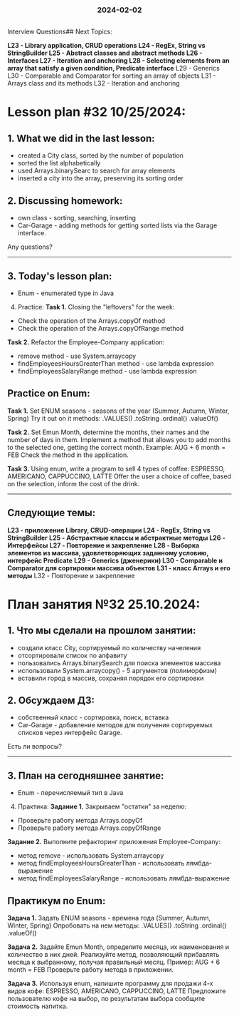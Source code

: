 <h3 style="text-align: center; padding-bottom: 14px">2024-02-02</h3>

Interview Questions## Next Topics:

**L23 - Library application, CRUD operations
L24 - RegEx, String vs StringBuilder
L25 - Abstract classes and abstract methods
L26 - Interfaces
L27 - Iteration and anchoring
L28 - Selecting elements from an array that satisfy a given condition, Predicate interface**
L29 - Generics
L30 - Comparable<T> and Comparator<T> for sorting an array of objects
L31 - Arrays class and its methods
L32 - Iteration and anchoring

# Lesson plan #32 10/25/2024:

## 1. What we did in the last lesson:
- created a City class, sorted by the number of population
- sorted the list alphabetically
- used Arrays.binarySearc to search for array elements
- inserted a city into the array, preserving its sorting order

## 2. Discussing homework:
- own class - sorting, searching, inserting
- Car-Garage - adding methods for getting sorted lists via the Garage interface.

Any questions?

---------------------------------------------------------------------------

## 3. Today's lesson plan:

- Enum - enumerated type in Java

4. Practice:
   **Task 1.**
   Closing the "leftovers" for the week:
- Check the operation of the Arrays.copyOf method
- Check the operation of the Arrays.copyOfRange method

**Task 2.**
Refactor the Employee-Company application:
- remove method - use System.arraycopy
- findEmployeesHoursGreaterThan method - use lambda expression
- findEmployeesSalaryRange method - use lambda expression

## Practice on Enum:
**Task 1.**
Set ENUM seasons - seasons of the year (Summer, Autumn, Winter, Spring)
Try it out on it methods:
.VALUES()
.toString
.ordinal()
.valueOf()

**Task 2.**
Set Emun Month, determine the months, their names and the number of days in them.
Implement a method that allows you to add months to the selected one, getting the correct month.
Example: AUG + 6 month = FEB
Check the method in the application.

**Task 3.**
Using enum, write a program to sell 4 types of coffee:
ESPRESSO,
AMERICANO,
CAPPUCCINO,
LATTE
Offer the user a choice of coffee, based on the selection, inform the cost of the drink.

___


## Следующие темы:

**L23 - приложение Library, CRUD-операции
L24 - RegEx, String vs StringBuilder**
**L25 - Абстрактные классы и абстрактные методы
L26 - Интерфейсы**
**L27 - Повторение и закрепление**
**L28 - Выборка элементов из массива, удовлетворяющих заданному условию, интерфейс Predicate**
**L29 - Generics (дженерики)
L30 - Comparable<T> и Comparator<T> для сортировки массива объектов**
**L31 - класс Arrays и его методы**
L32 - Повторение и закрепление


# План занятия №32 25.10.2024:

## 1. Что мы сделали на прошлом занятии:
- создали класс City, сортируемый по количеству начеления
- отсортировали список по алфавиту
- пользовались Arrays.binarySearch для поиска элементов массива
- использовали System.arraycopy() - 5 аргументов (полиморфизм)
- вставили город в массив, сохраняя порядок его сортировки

## 2. Обсуждаем ДЗ:
- собственный класс - сортировка, поиск, вставка
- Car-Garage - добавление методов для получения сортируемых списков через интерфейс Garage.

Есть ли вопросы?

----------------------------------------------------------------------------

## 3. План на сегодняшнее занятие:

- Enum - перечисляемый тип в Java

4. Практика:
**Задание 1.**
 Закрываем "остатки" за неделю:
- Проверьте работу метода Arrays.copyOf
- Проверьте работу метода Arrays.copyOfRange

**Задание 2.**
Выполните рефакторинг приложения Employee-Company:
- метод remove - использовать System.arraycopy
- метод findEmployeesHoursGreaterThan - использовать лямбда-выражение
- метод findEmployeesSalaryRange - использовать лямбда-выражение

## Практикум по Enum:
**Задача 1.**
Задать ENUM seasons - времена года (Summer, Autumn, Winter, Spring)
Опробовать на нем методы:
.VALUES()
.toString
.ordinal()
.valueOf()

**Задача 2.**
Задайте Emun Month, определите месяца, их наименования и количество в них дней.
Реализуйте метод, позволяющий прибавлять месяца к выбранному, получая правильный месяц.
Пример: AUG + 6 month = FEB
Проверьте работу метода в приложении.

**Задача 3.**
Используя enum, напишите программу для продажи 4-х видов кофе:
ESPRESSO,
AMERICANO,
CAPPUCCINO,
LATTE
Предложите пользователю кофе на выбор, по результатам выбора сообщите стоимость напитка.





